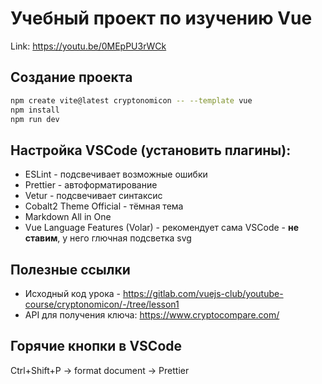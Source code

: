 
# Учебный проект по изучению Vue

Link: https://youtu.be/0MEpPU3rWCk


## Создание проекта
```bash
npm create vite@latest cryptonomicon -- --template vue
npm install 
npm run dev
```



## Настройка VSCode (установить плагины):
* ESLint - подсвечивает возможные ошибки
* Prettier - автоформатирование
* Vetur - подсвечивает синтаксис
* Cobalt2 Theme Official - тёмная тема
* Markdown All in One
* Vue Language Features (Volar) - рекомендует сама VSCode - **не ставим**, у него глючная подсветка svg



## Полезные ссылки
* Исходный код урока - https://gitlab.com/vuejs-club/youtube-course/cryptonomicon/-/tree/lesson1
* API для получения ключа: https://www.cryptocompare.com/


## Горячие кнопки в VSCode
Ctrl+Shift+P -> format document -> Prettier